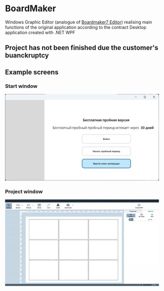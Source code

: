 # BoardMaker
 
Windows Graphic Editor (analogue of [Boardmaker7 Editor](https://goboardmaker.com/pages/boardmaker-7))
realising main functions of the original application according to the contract
Desktop application created with .NET WPF

## Project has not been finished due the customer's buanckruptcy 

## Example screens

### Start window
![Start screen](BoardMaker-beta/log-win.jpg)

### Project window
![Start screen](BoardMaker-beta/project-win.jpg)

